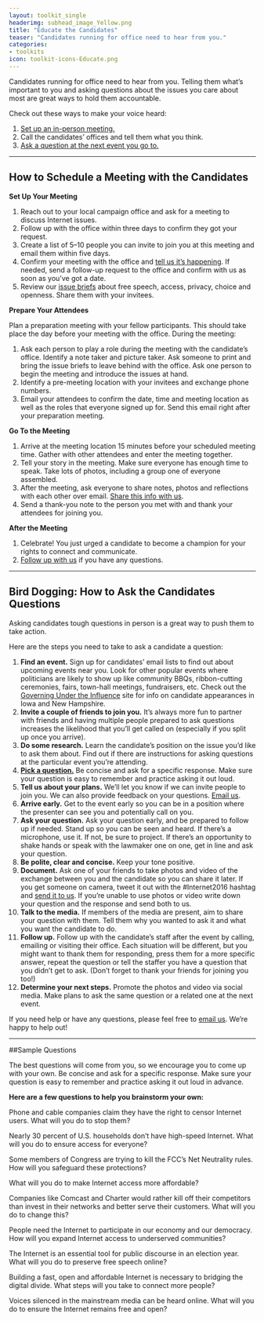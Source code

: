 ```yaml
---
layout: toolkit_single
headerimg: subhead_image_Yellow.png
title: "Educate the Candidates"
teaser: "Candidates running for office need to hear from you."
categories:
- toolkits
icon: toolkit-icons-Educate.png
---
```

Candidates running for office need to hear from you. Telling them what’s important to you and asking questions about the issues you care about most are great ways to hold them accountable.

Check out these ways to make your voice heard:

 1. <a href="#meet">Set up an in-person meeting.</a>
 1. Call the candidates’ offices and tell them what you think.
 1. <a href="#ask">Ask a question at the next event you go to.</a>

***

## <a name="meet"></a>How to Schedule a Meeting with the Candidates

**Set Up Your Meeting**

 1. Reach out to your local campaign office and ask for a meeting to discuss Internet issues.
 1. Follow up with the office within three days to confirm they got your request.
 1. Create a list of 5–10 people you can invite to join you at this meeting and email them within five days.
 1. Confirm your meeting with the office and <a href="mailto:info@freepress.net?subject=Internet 2016 in-district meeting follow up">tell us it’s happening</a>. If needed, send a follow-up request to the office and confirm with us as soon as you’ve got a date.
 1. Review our [issue briefs](LINKTK) about free speech, access, privacy, choice and openness. Share them with your invitees.

**Prepare Your Attendees**

Plan a preparation meeting with your fellow participants. This should take place the day before your meeting with the office. During the meeting:
 1. Ask each person to play a role during the meeting with the candidate’s office. Identify a note taker and picture taker. Ask someone to print and bring the issue briefs to leave behind with the office. Ask one person to begin the meeting and introduce the issues at hand.
 1. Identify a pre-meeting location with your invitees and exchange phone numbers.
 1. Email your attendees to confirm the date, time and meeting location as well as the roles that everyone signed up for. Send this email right after your preparation meeting.

**Go To the Meeting**

1. Arrive at the meeting location 15 minutes before your scheduled meeting time. Gather with other attendees and enter the meeting together.
1. Tell your story in the meeting. Make sure everyone has enough time to speak. Take lots of photos, including a group one of everyone assembled.
1. After the meeting, ask everyone to share notes, photos and reflections with each other over email. <a href="mailto:info@freepress.net?subject=Internet 2016 in-district meeting follow up">Share this info with us</a>.
1. Send a thank-you note to the person you met with and thank your attendees for joining you.

**After the Meeting**

 1. Celebrate! You just urged a candidate to become a champion for your rights to connect and communicate.
 1. <a href="mailto:info@freepress.net?subject=Internet 2016 in-district meeting follow up">Follow up with us</a> if you have any questions.

***

## <a name="ask"></a>Bird Dogging: How to Ask the Candidates Questions

Asking candidates tough questions in person is a great way to push them to take action.

Here are the steps you need to take to ask a candidate a question:

 1. **Find an event.** Sign up for candidates’ email lists to find out about upcoming events near you. Look for other popular events where politicians are likely to show up like community BBQs, ribbon-cutting ceremonies, fairs, town-hall meetings, fundraisers, etc. Check out the [Governing Under the Influence](http://gui.afsc.org/) site for info on candidate appearances in Iowa and New Hampshire.
 1. **Invite a couple of friends to join you.** It’s always more fun to partner with friends and having multiple people prepared to ask questions increases the likelihood that you’ll get called on (especially if you split up once you arrive).
 1. **Do some research.** Learn the candidate’s position on the issue you’d like to ask them about. Find out if there are instructions for asking questions at the particular event you’re attending.
 1. <a href="#questions">**Pick a question.**</a> Be concise and ask for a specific response. Make sure your question is easy to remember and practice asking it out loud.
 1. **Tell us about your plans.** We’ll let you know if we can invite people to join you. We can also provide feedback on your questions. <a href="mailto:info@freepress.net?subject=Internet 2016 bird dogging inquiry">Email us</a>.
 1. **Arrive early.** Get to the event early so you can be in a position where the presenter can see you and potentially call on you.
 1. **Ask your question.** Ask your question early, and be prepared to follow up if needed. Stand up so you can be seen and heard. If there’s a microphone, use it. If not, be sure to project. If there’s an opportunity to shake hands or speak with the lawmaker one on one, get in line and ask your question.
 1. **Be polite, clear and concise.** Keep your tone positive.
 1. **Document.** Ask one of your friends to take photos and video of the exchange between you and the candidate so you can share it later. If you get someone on camera, tweet it out with the #Internet2016 hashtag and <a href="mailto:info@freepress.net?subject=Internet 2016 bird dogging follow up">send it to us</a>. If you’re unable to use photos or video write down your question and the response and send both to us.
 1. **Talk to the media.** If members of the media are present, aim to share your question with them. Tell them why you wanted to ask it and what you want the candidate to do.
 1. **Follow up.** Follow up with the candidate’s staff after the event by calling, emailing or visiting their office. Each situation will be different, but you might want to thank them for responding, press them for a more specific answer, repeat the question or tell the staffer you have a question that you didn’t get to ask. (Don’t forget to thank your friends for joining you too!)
 1. **Determine your next steps.** Promote the photos and video via social media. Make plans to ask the same question or a related one at the next event.

If you need help or have any questions, please feel free to <a href="mailto:info@freepress.net?subject=Educate the candidates inquiry">email us</a>. We’re happy to help out!

***

##<a name="questions"></a>Sample Questions

The best questions will come from you, so we encourage you to come up with your own. Be concise and ask for a specific response. Make sure your question is easy to remember and practice asking it out loud in advance.

**Here are a few questions to help you brainstorm your own:**

Phone and cable companies claim they have the right to censor Internet users. What will you do to stop them?

Nearly 30 percent of U.S. households don’t have high-speed Internet. What will you do to ensure access for everyone?

Some members of Congress are trying to kill the FCC’s Net Neutrality rules. How will you safeguard these protections?

What will you do to make Internet access more affordable?

Companies like Comcast and Charter would rather kill off their competitors than invest in their networks and better serve their customers. What will you do to change this?

People need the Internet to participate in our economy and our democracy. How will you expand Internet access to underserved communities?

The Internet is an essential tool for public discourse in an election year. What will you do to preserve free speech online?

Building a fast, open and affordable Internet is necessary to bridging the digital divide. What steps will you take to connect more people?

Voices silenced in the mainstream media can be heard online. What will you do to ensure the Internet remains free and open?
